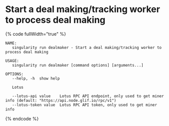 # Start a deal making/tracking worker to process deal making

{% code fullWidth="true" %}
```
NAME:
   singularity run dealmaker - Start a deal making/tracking worker to process deal making

USAGE:
   singularity run dealmaker [command options] [arguments...]

OPTIONS:
   --help, -h  show help

   Lotus

   --lotus-api value    Lotus RPC API endpoint, only used to get miner info (default: "https://api.node.glif.io/rpc/v1")
   --lotus-token value  Lotus RPC API token, only used to get miner info

```
{% endcode %}
